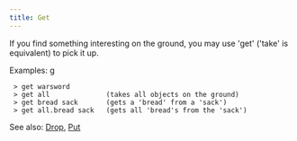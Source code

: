 ```yaml
---
title: Get
---
```


If you find something interesting on the ground, you may use 'get'
('take' is equivalent) to pick it up.

Examples: <nowiki>g

` > get warsword`
` > get all              (takes all objects on the ground)`
` > get bread sack       (gets a 'bread' from a 'sack')`
` > get all.bread sack   (gets all 'bread's from the 'sack')`

</pre>

See also: [Drop](Drop "wikilink"), [Put](Put "wikilink")